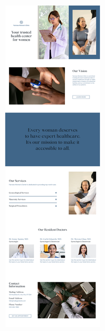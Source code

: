 ![template](https://raw.githubusercontent.com/ShriIraCatalog/resources-two/refs/heads/master/2025/04/20/20250420160915.png)
